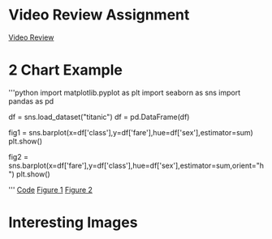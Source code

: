 # Video Review Assignment
[Video Review](Journalism%20in%20the%20Age%20of%20Data%20Review.pdf)

# 2 Chart Example
'''python
import matplotlib.pyplot as plt
import seaborn as sns
import pandas as pd


df = sns.load_dataset("titanic")
df = pd.DataFrame(df)

fig1 = sns.barplot(x=df['class'],y=df['fare'],hue=df['sex'],estimator=sum)
plt.show()

fig2 = sns.barplot(x=df['fare'],y=df['class'],hue=df['sex'],estimator=sum,orient="h")
plt.show()

'''
[Code](main.py)
[Figure 1](fig1.png)
[Figure 2](fig2.png)

# Interesting Images

